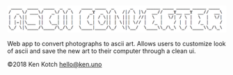 ![alt text](https://github.com/kenkotch/ascii-converter/blob/master/assets/img/ascii-title.png)

Web app to convert photographs to ascii art. Allows users to customize look of ascii and save the new art to their computer through a clean ui.

©2018 Ken Kotch
hello@ken.uno
